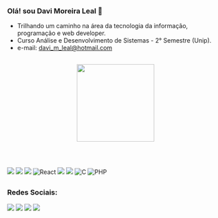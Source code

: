 ### Olá! sou  Davi Moreira Leal 👋

-  Trilhando um caminho na área da tecnologia da informação, programação e web developer. 
-  Curso Análise e Desenvolvimento de Sistemas - 2° Semestre (Unip).
-  e-mail: davi_m_leal@hotmail.com

##

<div align="center">
  <a href="https://github.com/davileal7">
 
  <img height="180em" src="https://github-readme-stats.vercel.app/api/top-langs/?username=davileal7&layout=compact&langs_count=7&theme=dracula"/>
</div>

 

##

<div style="display: inline_block"><br>

<a href="https://developer.mozilla.org/pt-BR/docs/Web/Guide/HTML/HTML5"><img src = "https://img.shields.io/badge/HTML5-E34F26?style=for-the-badge&logo=html5&logoColor=white"/></a>
<a href="https://developer.mozilla.org/pt-BR/docs/Web/CSS"><img src = "https://img.shields.io/badge/CSS3-1572B6?style=for-the-badge&logo=css3&logoColor=white"/></a>
<a href="https://developer.mozilla.org/pt-BR/docs/Web/JavaScript"><img src = "https://img.shields.io/badge/JavaScript-F7DF1E?style=for-the-badge&logo=javascript&logoColor=black"/></a>
<img alt="React" title="React"  src="https://img.shields.io/badge/React-20232A?style=for-the-badge&logo=react&logoColor=61DAFB"/>
<a href="https://nodejs.org/en/"><img src = "https://img.shields.io/badge/node.js-6DA55F?style=for-the-badge&logo=node.js&logoColor=white"/></a>
<a href="https://www.python.org/"><img src ="https://img.shields.io/badge/Python-3776AB?style=for-the-badge&logo=python&logoColor=white"/></a>
<img alt="C" title="C"  src="https://img.shields.io/badge/c-%2300599C.svg?style=for-the-badge&logo=c&logoColor=white"/>
 <img alt="PHP" title="PHP"  src="https://img.shields.io/badge/PHP-777BB4?style=for-the-badge&logo=php&logoColor=white"/>


</div>

 ##
 
 ### Redes Sociais:
 
<div> 
  <a href="https://www.youtube.com/channel/UCPp3oRkmwVYSwICCdNwOhNA" target="_blank"><img src="https://img.shields.io/badge/YouTube-FF0000?style=for-the-badge&logo=youtube&logoColor=white" target="_blank"></a>
  <a href="https://www.instagram.com/davileal20/" target="_blank"><img src="https://img.shields.io/badge/-Instagram-%23E4405F?style=for-the-badge&logo=instagram&logoColor=white" target="_blank"></a>
 	<a href="https://www.twitch.tv/dav007007" target="_blank"><img src="https://img.shields.io/badge/Twitch-9146FF?style=for-the-badge&logo=twitch&logoColor=white" target="_blank"></a>  
  <a href="https://www.linkedin.com/in/davi-moreira-leal-8b773622b/" target="_blank"><img src="https://img.shields.io/badge/-LinkedIn-%230077B5?style=for-the-badge&logo=linkedin&logoColor=white" target="_blank"></a>
 







